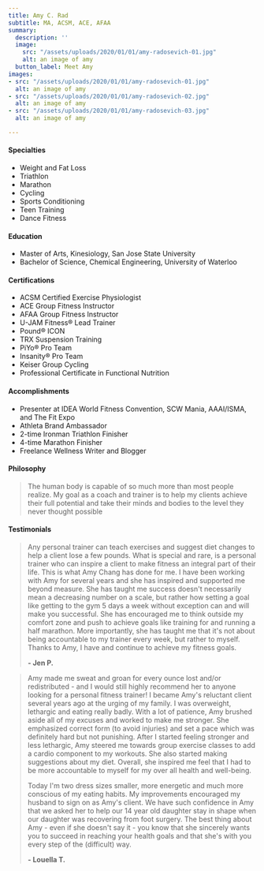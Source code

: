 ```yaml
---
title: Amy C. Rad
subtitle: MA, ACSM, ACE, AFAA
summary:
  description: ''
  image:
    src: "/assets/uploads/2020/01/01/amy-radosevich-01.jpg"
    alt: an image of amy
  button_label: Meet Amy
images:
- src: "/assets/uploads/2020/01/01/amy-radosevich-01.jpg"
  alt: an image of amy
- src: "/assets/uploads/2020/01/01/amy-radosevich-02.jpg"
  alt: an image of amy
- src: "/assets/uploads/2020/01/01/amy-radosevich-03.jpg"
  alt: an image of amy

---
```

#### Specialties

* Weight and Fat Loss
* Triathlon
* Marathon
* Cycling
* Sports Conditioning
* Teen Training
* Dance Fitness

#### Education

* Master of Arts, Kinesiology, San Jose State University
* Bachelor of Science, Chemical Engineering, University of Waterloo

#### Certifications

* ACSM Certified Exercise Physiologist
* ACE Group Fitness Instructor
* AFAA Group Fitness Instructor
* U-JAM Fitness® Lead Trainer
* Pound® ICON
* TRX Suspension Training
* PiYo® Pro Team
* Insanity® Pro Team
* Keiser Group Cycling
* Professional Certificate in Functional Nutrition

#### Accomplishments

* Presenter at IDEA World Fitness Convention, SCW Mania, AAAI/ISMA, and The Fit Expo
* Athleta Brand Ambassador
* 2-time Ironman Triathlon Finisher
* 4-time Marathon Finisher
* Freelance Wellness Writer and Blogger

#### Philosophy

> The human body is capable of so much more than most people realize. My goal as a coach and trainer is to help my clients achieve their full potential and take their minds and bodies to the level they never thought possible

#### Testimonials

> Any personal trainer can teach exercises and suggest diet changes to help a client lose a few pounds. What is special and rare, is a personal trainer who can inspire a client to make fitness an integral part of their life. This is what Amy Chang has done for me. I have been working with Amy for several years and she has inspired and supported me beyond measure. She has taught me success doesn't necessarily mean a decreasing number on a scale, but rather how setting a goal like getting to the gym 5 days a week without exception can and will make you successful. She has encouraged me to think outside my comfort zone and push to achieve goals like training for and running a half marathon. More importantly, she has taught me that it's not about being accountable to my trainer every week, but rather to myself. Thanks to Amy, I have and continue to achieve my fitness goals.
>
> **- Jen P.**

> Amy made me sweat and groan for every ounce lost and/or redistributed - and I would still highly recommend her to anyone looking for a personal fitness trainer! I became Amy's reluctant client several years ago at the urging of my family.  I was overweight, lethargic and eating really badly. With a lot of patience, Amy brushed aside all of my excuses and worked to make me stronger. She emphasized correct form (to avoid injuries) and set a pace which was definitely hard but not punishing. After I started feeling stronger and less lethargic, Amy steered me towards group exercise classes to add a cardio component to my workouts. She also started making suggestions about my diet. Overall, she inspired me feel that I had to be more accountable to myself for my over all health and well-being.
>
> Today I'm two dress sizes smaller, more energetic and much more conscious of my eating habits. My improvements encouraged my husband to sign on as Amy's client. We have such confidence in Amy that we asked her to help our 14 year old daughter stay in shape when our daughter was recovering from foot surgery. The best thing about Amy - even if she doesn't say it - you know that she sincerely wants you to succeed in reaching your health goals and that she's with you every step of the (difficult) way.
>
> **- Louella T.**